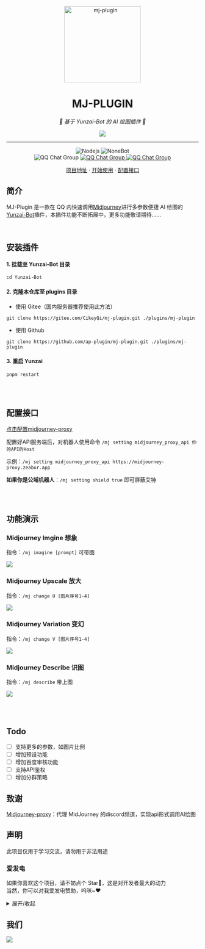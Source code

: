 <p align="center">
  <a href="https://ap-plugin.com/"><img src="./resources/readme/logo.svg" width="200" height="200" alt="mj-plugin"></a>
</p>

<div align="center">

# MJ-PLUGIN

_🎉 基于 Yunzai-Bot 的 AI 绘图插件 🎉_

</div>

<p align="center">
  </a>
    <img src="./resources/readme/header.png">
  </a>
</p>

---

<span id="header"></span>

<p align="center">
  <img src="https://img.shields.io/badge/Nodejs-16.x+-6BA552.svg" alt="Nodejs">
  <img src="https://img.shields.io/badge/Yunzai_Bot-v3-red.svg" alt="NoneBot">
  <br>
  </a>
    <img src="https://img.shields.io/badge/QQ%E7%BE%A4-%E8%92%99%E5%BE%B7%E5%B9%BC%E7%A8%9A%E5%9B%AD%EF%BC%88%E5%B7%B2%E6%BB%A1%EF%BC%89-green?style=flat-square" alt="QQ Chat Group">
  </a>
    <a href="https://jq.qq.com/?_wv=1027&k=OtkECVdE">
    <img src="https://img.shields.io/badge/QQ%E7%BE%A4-%E7%92%83%E6%9C%88%E5%B9%BC%E7%A8%9A%E5%9B%AD%EF%BC%88%E5%B7%B2%E6%BB%A1%EF%BC%89-yellow?style=flat-square" alt="QQ Chat Group">
  </a>
    <a href="https://jq.qq.com/?_wv=1027&k=FZUabhdf">
    <img src="https://img.shields.io/badge/QQ%E7%BE%A4-%E7%A8%BB%E5%A6%BB%E5%B9%BC%E7%A8%9A%E5%9B%AD-purple?style=flat-square" alt="QQ Chat Group">
  </a>
</p>

<p align="center">
  <a href="https://gitee.com/CikeyQi/mj-plugin">项目地址</a>
  ·
  <a href="#安装插件">开始使用</a>
  ·
  <a href="#配置接口">配置接口</a>
</p>

## 简介

MJ-Plugin 是一款在 QQ 内快速调用[Midjourney](https://www.midjourney.com/)进行多参数便捷 AI 绘图的[Yunzai-Bot](https://github.com/Le-niao/Yunzai-Bot)插件，本插件功能不断拓展中，更多功能敬请期待……

<br>

## 安装插件

#### 1. 挂载至 Yunzai-Bot 目录

```
cd Yunzai-Bot
```

#### 2. 克隆本仓库至 plugins 目录

- 使用 Gitee（国内服务器推荐使用此方法）

```
git clone https://gitee.com/CikeyQi/mj-plugin.git ./plugins/mj-plugin
```

- 使用 Github

```
git clone https://github.com/ap-plugin/mj-plugin.git ./plugins/mj-plugin
```

#### 3. 重启 Yunzai

```
pnpm restart
```

<br><br>

## 配置接口

[点击配置midjourney-proxy](https://github.com/novicezk/midjourney-proxy/blob/main/docs/zeabur-start.md)

配置好API服务端后，对机器人使用命令 `/mj setting midjourney_proxy_api 你的API的Host`

示例：`/mj setting midjourney_proxy_api https://midjourney-proxy.zeabur.app`

**如果你是公域机器人**：`/mj setting shield true` 即可屏蔽艾特

<br><br>

## 功能演示

### Midjourney Imgine 想象

指令：`/mj imagine [prompt]` 可带图

<p>
  </a>
    <img src="./resources/readme/imagine.png">
  </a>
</p>

### Midjourney Upscale 放大

指令：`/mj change U [图片序号1-4]`

<p>
  </a>
    <img src="./resources/readme/upscale.png">
  </a>
</p>

### Midjourney Variation 变幻

指令：`/mj change V [图片序号1-4]`

<p>
  </a>
    <img src="./resources/readme/variation.png">
  </a>
</p>

### Midjourney Describe 识图

指令：`/mj describe` 带上图

<p>
  </a>
    <img src="./resources/readme/describe.png">
  </a>
</p>

<br><br>

## Todo

- [ ] 支持更多的参数，如图片比例
- [ ] 增加预设功能
- [ ] 增加百度审核功能
- [ ] 支持API鉴权
- [ ] 增加分群策略

## 致谢

[Midjourney-proxy](https://github.com/novicezk/midjourney-proxy)：代理 MidJourney 的discord频道，实现api形式调用AI绘图

## 声明

此项目仅用于学习交流，请勿用于非法用途

### 爱发电

如果你喜欢这个项目，请不妨点个 Star🌟，这是对开发者最大的动力  
当然，你可以对我爱发电赞助，呜咪~❤️

<details>
<summary>展开/收起</summary>

<p>
  </a>
    <img src="./resources/readme/afdian.png">
  </a>
</p>

</details>

## 我们

<a href="https://github.com/ap-plugin/mj-plugin/graphs/contributors">
  <img src="https://contrib.rocks/image?repo=ap-plugin/mj-plugin" />
</a>
